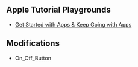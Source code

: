 ## Apple Tutorial Playgrounds

- [Get Started with Apps & Keep Going with Apps](https://support.apple.com/en-am/guide/playgrounds-ipad/itc2b8af4dg8/ipados)

## Modifications

- On_Off_Button
